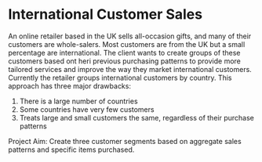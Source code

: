 # International Customer Sales

An online retailer based in the UK sells all-occasion gifts, and many of their customers are whole-salers. Most customers are from the UK but a small percentage are international. The client wants to create groups of these customers based ont heri previous purchasing patterns to provide more tailored services and improve the way they market international customers. Currently the retailer groups international customers by country. This approach has three major drawbacks:

1) There is a large number of countries
2) Some countries have very few customers
3) Treats large and small customers the same, regardless of their purchase patterns

Project Aim: Create three customer segments based on aggregate sales patterns and specific items purchased.
